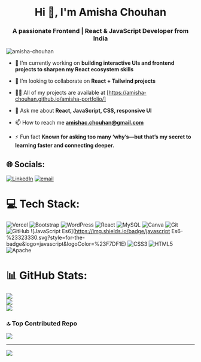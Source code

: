 <h1 align="center">Hi 👋, I'm Amisha Chouhan</h1>
<h3 align="center">A passionate Frontend | React & JavaScript Developer from India</h3>

<p align="left"> <img src="https://komarev.com/ghpvc/?username=amisha-chouhan&label=Profile%20views&color=0e75b6&style=flat" alt="amisha-chouhan" /> </p>

- 🔭 I’m currently working on **building interactive UIs and frontend projects to sharpen my React ecosystem skills**

- 👯 I’m looking to collaborate on ****React + Tailwind** projects**

- 👨‍💻 All of my projects are available at [https://amisha-chouhan.github.io/amisha-portfolio/]

- 💬 Ask me about **React, JavaScript, CSS, responsive UI**

- 📫 How to reach me **amishac.chouhan@gmail.com**

- ⚡ Fun fact **Known for asking too many ‘why’s—but that’s my secret to learning faster and connecting deeper.**

## 🌐 Socials:
[![LinkedIn](https://img.shields.io/badge/LinkedIn-%230077B5.svg?logo=linkedin&logoColor=white)](https://linkedin.com/in/https://www.linkedin.com/in/amisha-profile/) [![email](https://img.shields.io/badge/Email-D14836?logo=gmail&logoColor=white)](mailto:amishac.chouhan@gmail.com) 

# 💻 Tech Stack:
![Vercel](https://img.shields.io/badge/vercel-%23000000.svg?style=for-the-badge&logo=vercel&logoColor=white) ![Bootstrap](https://img.shields.io/badge/bootstrap-%238511FA.svg?style=for-the-badge&logo=bootstrap&logoColor=white) ![WordPress](https://img.shields.io/badge/WordPress-%23117AC9.svg?style=for-the-badge&logo=WordPress&logoColor=white) ![React](https://img.shields.io/badge/react-%2320232a.svg?style=for-the-badge&logo=react&logoColor=%2361DAFB) ![MySQL](https://img.shields.io/badge/mysql-4479A1.svg?style=for-the-badge&logo=mysql&logoColor=white) ![Canva](https://img.shields.io/badge/Canva-%2300C4CC.svg?style=for-the-badge&logo=Canva&logoColor=white) ![Git](https://img.shields.io/badge/git-%23F05033.svg?style=for-the-badge&logo=git&logoColor=white) ![GitHub](https://img.shields.io/badge/github-%23121011.svg?style=for-the-badge&logo=github&logoColor=white) ![JavaScript Es6](https://img.shields.io/badge/javascript Es6-%23323330.svg?style=for-the-badge&logo=javascript&logoColor=%23F7DF1E) ![CSS3](https://img.shields.io/badge/css3-%231572B6.svg?style=for-the-badge&logo=css3&logoColor=white) ![HTML5](https://img.shields.io/badge/html5-%23E34F26.svg?style=for-the-badge&logo=html5&logoColor=white) ![Apache](https://img.shields.io/badge/apache-%23D42029.svg?style=for-the-badge&logo=apache&logoColor=white)
# 📊 GitHub Stats:
![](https://github-readme-stats.vercel.app/api?username=amisha-chouhan&theme=transparent&hide_border=false&include_all_commits=false&count_private=false)<br/>
![](https://nirzak-streak-stats.vercel.app/?user=amisha-chouhan&theme=transparent&hide_border=false)<br/>
![](https://github-readme-stats.vercel.app/api/top-langs/?username=amisha-chouhan&theme=transparent&hide_border=false&include_all_commits=false&count_private=false&layout=compact)

### 🔝 Top Contributed Repo
![](https://github-contributor-stats.vercel.app/api?username=amisha-chouhan&limit=5&theme=transparent&combine_all_yearly_contributions=true)

---
[![](https://visitcount.itsvg.in/api?id=amisha-chouhan&icon=0&color=0)](https://visitcount.itsvg.in)

<!-- Proudly created with GPRM ( https://gprm.itsvg.in ) -->
